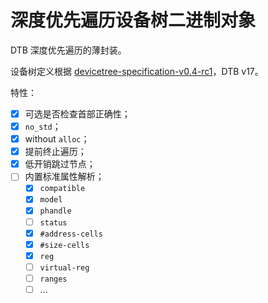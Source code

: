 ﻿# 深度优先遍历设备树二进制对象

DTB 深度优先遍历的薄封装。

设备树定义根据 [devicetree-specification-v0.4-rc1](https://github.com/devicetree-org/devicetree-specification/releases/tag/v0.4-rc1)，DTB v17。

特性：

- [x] 可选是否检查首部正确性；
- [x] `no_std`；
- [x] without `alloc`；
- [x] 提前终止遍历；
- [x] 低开销跳过节点；
- [ ] 内置标准属性解析；
  - [x] `compatible`
  - [x] `model`
  - [x] `phandle`
  - [ ] `status`
  - [x] `#address-cells`
  - [x] `#size-cells`
  - [x] `reg`
  - [ ] `virtual-reg`
  - [ ] `ranges`
  - [ ] ...
